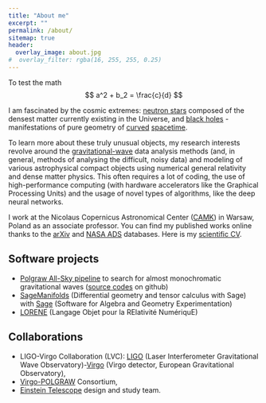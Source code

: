 ```yaml
---
title: "About me"
excerpt: ""
permalink: /about/
sitemap: true
header:
  overlay_image: about.jpg
#  overlay_filter: rgba(16, 255, 255, 0.25)
---
```


To test the math 
$$ 
  a^2 + b_2 = \frac{c}{d} 
$$ 

I am fascinated by the cosmic extremes: [neutron stars](https://en.wikipedia.org/wiki/Neutron_star) composed of the densest matter currently existing in the Universe, and [black holes](https://en.wikipedia.org/wiki/Black_hole) - manifestations of pure geometry of [curved](https://en.wikipedia.org/wiki/General_relativity) [spacetime](https://en.wikipedia.org/wiki/Spacetime).

To learn more about these truly unusual objects, my research interests revolve around the [gravitational-wave](https://en.wikipedia.org/wiki/Gravitational_wave) data analysis methods (and, in general, methods of analysing the difficult, noisy data) and modeling of various astrophysical compact objects using numerical general relativity and dense matter physics. This often requires a lot of coding, the use of high-performance computing (with hardware accelerators like the Graphical Processing Units) and the usage of novel types of algorithms, like the deep neural networks.  

I work at the Nicolaus Copernicus Astronomical Center (<a target="_blank" href="http://www.camk.edu.pl/">CAMK</a>) in Warsaw, Poland as an associate professor. You can find my published works online thanks to the 
<a href="http://arxiv.org/find/grp_physics/1/au:+bejger/0/1/0/all/0/1">arXiv</a> and <a href="http://adsabs.harvard.edu/cgi-bin/nph-abs_connect?db_key=AST&amp;db_key=PHY&amp;db_key=PRE&amp;qform=AST&amp;arxiv_sel=astro-ph&amp;arxiv_sel=cond-mat&amp;arxiv_sel=cs&amp;arxiv_sel=gr-qc&amp;arxiv_sel=hep-ex&amp;arxiv_sel=hep-lat&amp;arxiv_sel=hep-ph&amp;arxiv_sel=hep-th&amp;arxiv_sel=math&amp;arxiv_sel=math-ph&amp;arxiv_sel=nlin&amp;arxiv_sel=nucl-ex&amp;arxiv_sel=nucl-th&amp;arxiv_sel=physics&amp;arxiv_sel=quant-ph&amp;arxiv_sel=q-bio&amp;sim_query=YES&amp;ned_query=YES&amp;adsobj_query=YES&amp;aut_logic=OR&amp;obj_logic=OR&amp;author=bejger%2C+m.&amp;object=&amp;start_mon=&amp;start_year=&amp;end_mon=&amp;end_year=&amp;ttl_logic=OR&amp;title=&amp;txt_logic=OR&amp;text=&amp;nr_to_return=200&amp;start_nr=1&amp;jou_pick=ALL&amp;ref_stems=&amp;data_and=ALL&amp;group_and=ALL&amp;start_entry_day=&amp;start_entry_mon=&amp;start_entry_year=&amp;end_entry_day=&amp;end_entry_mon=&amp;end_entry_year=&amp;min_score=&amp;sort=SCORE&amp;data_type=SHORT&amp;aut_syn=YES&amp;ttl_syn=YES&amp;txt_syn=YES&amp;aut_wt=1.0&amp;obj_wt=1.0&amp;ttl_wt=0.3&amp;txt_wt=3.0&amp;aut_wgt=YES&amp;obj_wgt=YES&amp;ttl_wgt=YES&amp;txt_wgt=YES&amp;ttl_sco=YES&amp;txt_sco=YES&amp;version=1">NASA ADS</a> databases. Here is my <a target="_blank" href="http://users.camk.edu.pl/bejger/mb_cv.pdf">scientific CV</a>. 

## Software projects
                
* <a href="http://mbejger.github.io/polgraw-allsky/">Polgraw All-Sky pipeline</a> to search for almost monochromatic gravitational waves (<a href="https://github.com/mbejger/polgraw-allsky">source codes</a> on github)
* <a href="http://sagemanifolds.obspm.fr">SageManifolds</a> (Differential geometry and tensor calculus with Sage) with <a href="http://www.sagemath.org">Sage</a> (Software for Algebra and Geometry Experimentation)
* <a href="http://www.lorene.obspm.fr">LORENE</a> (Langage Objet pour la RElativité NumériquE)

## Collaborations

* LIGO-Virgo Collaboration (LVC): <a href="http://www.ligo.caltech.edu">LIGO</a> (Laser Interferometer Gravitational Wave Observatory)-<a href="http://www.ego-gw.it/public/virgo/virgo.aspx">Virgo</a> (Virgo detector, European Gravitational Observatory), 
* <a href="http://polgraw.camk.edu.pl">Virgo-POLGRAW</a> Consortium,
* <a href="http://www.et-gw.eu/">Einstein Telescope</a> design and study team. 
